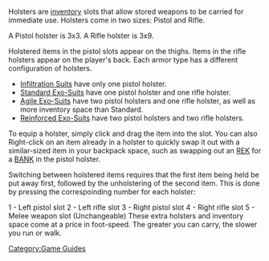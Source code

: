 Holsters are [inventory](inventory.md "wikilink") slots that allow stored
weapons to be carried for immediate use. Holsters come in two sizes:
Pistol and Rifle.

A Pistol holster is 3x3.
A Rifle holster is 3x9.

Holstered items in the pistol slots appear on the thighs. Items in the
rifle holsters appear on the player's back. Each armor type has a
different configuration of holsters.

- [Infiltration Suits](Infiltration_Suit.md "wikilink") have only one
  pistol holster.
- [Standard Exo-Suits](Standard_Exo.$1.md "wikilink") have one pistol
  holster and one rifle holster.
- [Agile Exo-Suits](Agile_Exo.$1.md "wikilink") have two pistol
  holsters and one rifle holster, as well as more inventory space than
  Standard.
- [Reinforced Exo-Suits](Reinforced_Exo.$1.md "wikilink") have two
  pistol holsters and two rifle holsters.

To equip a holster, simply click and drag the item into the slot. You
can also Right-click on an item already in a holster to quickly swap it
out with a similar-sized item in your backpack space, such as swapping
out an [REK](Remote_Electronics_Kit.md "wikilink") for a
[BANK](BANK.md "wikilink") in the pistol holster.

Switching between holstered items requires that the first item being
held be put away first, followed by the unholstering of the second item.
This is done by pressing the correspoinding number for each holster:

1 - Left pistol slot
2 - Left rifle slot
3 - Right pistol slot
4 - Right rifle slot
5 - Melee weapon slot (Unchangeable)
These extra holsters and inventory space come at a price in foot-speed.
The greater you can carry, the slower you run or walk.

[Category:Game Guides](Category:Game_Guides.md "wikilink")

